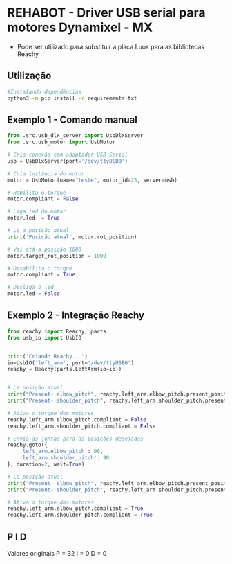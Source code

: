 # REHABOT - Driver USB serial para motores Dynamixel - MX

* Pode ser utilizado para substituir a placa Luos para as bibliotecas Reachy

## Utilização

```bash
#Instalando dependências
python3 -m pip install -r requirements.txt
```

## Exemplo 1 - Comando manual

```python
from .src.usb_dlx_server import UsbDlxServer
from .src.usb_motor import UsbMotor

# Cria conexão com adaptador USB-Serial
usb = UsbDlxServer(port='/dev/ttyUSB0')

# Cria instância do motor
motor = UsbMotor(name="teste", motor_id=23, server=usb)

# Habilita o torque
motor.compliant = False

# Liga led do motor
motor.led  = True

# Le a posição atual
print('Posição atual', motor.rot_position)

# Vai atá a posição 1000
motor.target_rot_position = 1000

# Desabilita o torque
motor.compliant = True

# Desliga o led
motor.led = False

```

## Exemplo 2 - Integração Reachy

```python
from reachy import Reachy, parts
from usb_io import UsbIO


print('Criando Reachy...')
io=UsbIO('left_arm', port='/dev/ttyUSB0')
reachy = Reachy(parts.LeftArm(io=io))


# Le posição atual
print("Present- elbow_pitch", reachy.left_arm.elbow_pitch.present_position)
print("Present- shoulder_pitch", reachy.left_arm.shoulder_pitch.present_position)

# Ativa o torque dos motores
reachy.left_arm.elbow_pitch.compliant = False
reachy.left_arm.shoulder_pitch.compliant = False

# Envia as juntas para as posições desejadas
reachy.goto({
    'left_arm.elbow_pitch': 90,
    'left_arm.shoulder_pitch': 90
}, duration=2, wait=True)

# Le posição atual
print("Present- elbow_pitch", reachy.left_arm.elbow_pitch.present_position)
print("Present- shoulder_pitch", reachy.left_arm.shoulder_pitch.present_position)

# Ativa o torque dos motores
reachy.left_arm.elbow_pitch.compliant = True
reachy.left_arm.shoulder_pitch.compliant = True

```
## P I D
Valores originais
P = 32
I = 0
D = 0